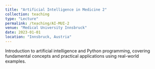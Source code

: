 ```yaml
---
title: "Artificial Intelligence in Medicine 2"
collection: teaching
type: "Lecture"
permalink: /teaching/AI-MUI-2
venue: "Medical University Innsbruck"
date: 2023-01-01
location: "Innsbruck, Austria"
---
```


Introduction to artificial intelligence and Python programming, covering fundamental concepts and practical applications using real-world examples.
